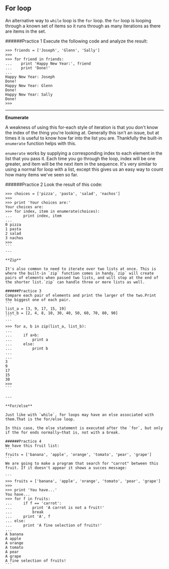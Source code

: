 ## For loop

An alternative way to `while` loop is the `for` loop.
the `for` loop is looping through a known set of items so it runs through as many iterations as there are items in the set.

######Practice 1
Execute the following code and analyze the result:
```
>>> friends = ['Joseph', 'Glenn', 'Sally']
>>>
>>> for friend in friends:
...    print 'Happy New Year:', friend
...    print 'Done!'
...
Happy New Year: Joseph
Done!
Happy New Year: Glenn
Done!
Happy New Year: Sally
Done!
>>>
```
---

**Enumerate**

A weakness of using this for-each style of iteration is that you don't know the index of the thing you're looking at. Generally this isn't an issue, but at times it is useful to know how far into the list you are. Thankfully the built-in `enumerate` function helps with this.

`enumerate` works by supplying a corresponding index to each element in the list that you pass it. Each time you go through the loop, index will be one greater, and item will be the next item in the sequence. It's very similar to using a normal for loop with a list, except this gives us an easy way to count how many items we've seen so far.

######Practice 2
Look the result of this code:

````
>>> choices = ['pizza', 'pasta', 'salad', 'nachos']
>>>
>>> print 'Your choices are:'
Your choices are:
>>> for index, item in enumerate(choices):
...     print index, item
...
0 pizza
1 pasta
2 salad
3 nachos
>>>
```
---

**Zip**

It's also common to need to iterate over two lists at once. This is where the built-in `zip` function comes in handy.`zip` will create pairs of elements when passed two lists, and will stop at the end of the shorter list.`zip` can handle three or more lists as well.

######Practice 3
Compare each pair of elements and print the larger of the two.Print the biggest one of each pair.
```
list_a = [3, 9, 17, 15, 19]
list_b = [2, 4, 8, 10, 30, 40, 50, 60, 70, 80, 90]
```
```
>>> for a, b in zip(list_a, list_b):
...
...     if a>b:
...         print a
...     else:
...         print b
...
...
3
9
17
15
30
>>>
```

---

**For/else**

Just like with `while`, for loops may have an else associated with them.That is the for/else loop.

In this case, the else statement is executed after the `for`, but only if the for ends normally—that is, not with a break.

######Practice 4
We have this fruit list:
```
fruits = ['banana', 'apple', 'orange', 'tomato', 'pear', 'grape']
```
We are going to make a program that search for "carrot" between this fruit. If it doesn't appear it shows a succes message:

```
>>> fruits = ['banana', 'apple', 'orange', 'tomato', 'pear', 'grape']
>>>
>>> print 'You have...'
You have...
>>> for f in fruits:
...     if f == 'carrot':
...         print 'A carrot is not a fruit!'
...         break
...     print 'A', f
... else:
...     print 'A fine selection of fruits!'
...
A banana
A apple
A orange
A tomato
A pear
A grape
A fine selection of fruits!
```
